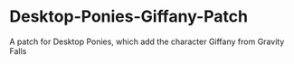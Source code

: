 # Desktop-Ponies-Giffany-Patch
A patch for Desktop Ponies, which add the character Giffany from Gravity Falls
